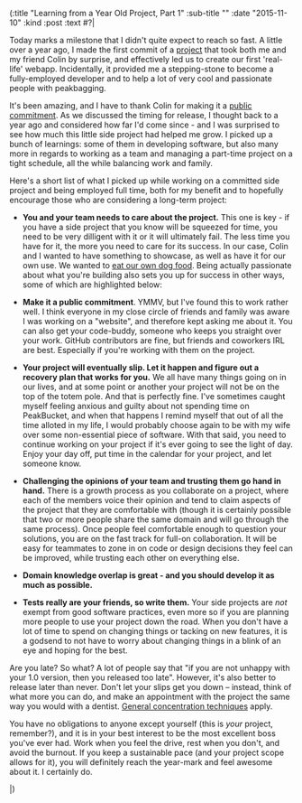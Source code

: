 (:title "Learning from a Year Old Project, Part 1"
  :sub-title ""
  :date "2015-11-10"
  :kind :post
  :text #?|

Today marks a milestone that I didn't quite expect to reach so fast. A little over a year ago, I made the first commit of a [project](https://www.peakbucket.com) that took both me and my friend Colin by surprise, and effectively led us to create our first 'real-life' webapp. Incidentally, it provided me a stepping-stone to become a fully-employed developer and to help a lot of very cool and passionate people with peakbagging. 

It's been amazing, and I have to thank Colin for making it a [public commitment](http://psychology.about.com/od/socialinfluence/f/rule-of-commitment.htm). As we discussed the timing for release, I thought back to a year ago and considered how far I'd come since - and I was surprised to see how much this little side project had helped me grow. I picked up a bunch of learnings: some of them in developing software, but also many more in regards to working as a team and managing a part-time project on a tight schedule, all the while balancing work and family.

Here's a short list of what I picked up while working on a committed side project and being employed full time, both for my benefit and to hopefully encourage those who are considering a long-term project:

- **You and your team needs to care about the project.** This one is key - if you have a side project that you know will be squeezed for time, you need to be very dilligent with it or it will ultimately fail. The less time you have for it, the more you need to care for its success. In our case, Colin and I wanted to have something to showcase, as well as have it for our own use. We wanted to [eat our own dog food](https://en.wikipedia.org/wiki/Eating_your_own_dog_food). Being actually passionate about what you're building also sets you up for success in other ways, some of which are highlighted below:

- **Make it a public commitment**. YMMV, but I've found this to work rather well. I think everyone in my close circle of friends and family was aware I was working on a "website", and therefore kept asking me about it. You can also get your code-buddy, someone who keeps you straight over your work. GitHub contributors are fine, but friends and coworkers IRL are best. Especially if you're working with them on the project.

- **Your project will eventually slip. Let it happen and figure out a recovery plan that works for you.** We all have many things going on in our lives, and at some point or another your project will not be on the top of the totem pole. And that is perfectly fine. I've sometimes caught myself feeling anxious and guilty about not spending time on PeakBucket, and when that happens I remind myself that out of all the time alloted in my life, I would probably choose again to be with my wife over some non-essential piece of software. With that said, you need to continue working on your project if it's ever going to see the light of day. Enjoy your day off, put time in the calendar for your project, and let someone know.

- **Challenging the opinions of your team and trusting them go hand in hand.** There is a growth process as you collaborate on a project, where each of the members voice their opinion and tend to claim aspects of the project that they are comfortable with (though it is certainly possible that two or more people share the same domain and will go through the same process). Once people feel comfortable enough to question your solutions, you are on the fast track for full-on collaboration. It will be easy for teammates to zone in on code or design decisions they feel can be improved, while trusting each other on everything else.

- **Domain knowledge overlap is great - and you should develop it as much as possible.**

- **Tests really are your friends, so write them.** Your side projects are *not* exempt from good software practices, even more so if you are planning more people to use your project down the road. When you don't have a lot of time to spend on changing things or tacking on new features, it is a godsend to not have to worry about changing things in a blink of an eye and hoping for the best. 

Are you late? So what? A lot of people say that "if you are not unhappy with your 1.0 version, then you released too late". However, it's also better to release later than never. Don't let your slips get you down – instead, think of what more you can do, and make an appointment with the project the same way you would with a dentist. [General concentration techniques](https://www.quora.com/What-are-some-techniques-you-use-to-concentrate-while-programming) apply.

You have no obligations to anyone except yourself (this is *your* project, remember?), and it is in your best interest to be the most excellent boss you've ever had. Work when you feel the drive, rest when you don't, and avoid the burnout. If you keep a sustainable pace (and your project scope allows for it), you will definitely reach the year-mark and feel awesome about it. I certainly do. 

|)

